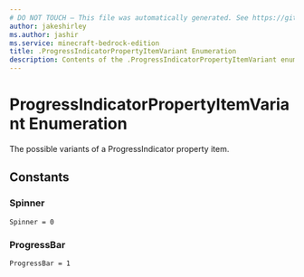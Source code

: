 ```yaml
---
# DO NOT TOUCH — This file was automatically generated. See https://github.com/mojang/minecraftapidocsgenerator to modify descriptions, examples, etc.
author: jakeshirley
ms.author: jashir
ms.service: minecraft-bedrock-edition
title: .ProgressIndicatorPropertyItemVariant Enumeration
description: Contents of the .ProgressIndicatorPropertyItemVariant enumeration.
---
```

# ProgressIndicatorPropertyItemVariant Enumeration

The possible variants of a ProgressIndicator property item.

## Constants
### **Spinner**
`Spinner = 0`
### **ProgressBar**
`ProgressBar = 1`
